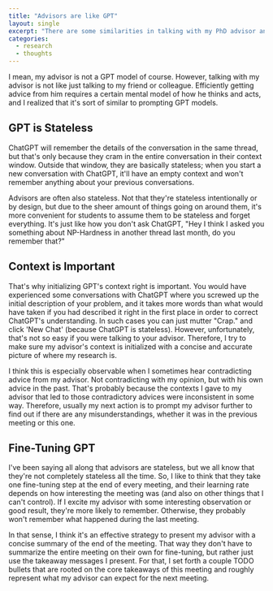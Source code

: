 ```yaml
---
title: "Advisors are like GPT"
layout: single
excerpt: "There are some similarities in talking with my PhD advisor and prompting ChatGPT."
categories:
  - research
  - thoughts
---
```


I mean, my advisor is not a GPT model of course.
However, talking with my advisor is not like just talking to my friend or colleague.
Efficiently getting advice from him requires a certain mental model of how he thinks and acts, and I realized that it's sort of similar to prompting GPT models.

## GPT is Stateless

ChatGPT will remember the details of the conversation in the same thread, but that's only because they cram in the entire conversation in their context window.
Outside that window, they are basically stateless; when you start a new conversation with ChatGPT, it'll have an empty context and won't remember anything about your previous conversations.

Advisors are often also stateless.
Not that they're stateless intentionally or by design, but due to the sheer amount of things going on around them, it's more convenient for students to assume them to be stateless and forget everything.
It's just like how you don't ask ChatGPT, "Hey I think I asked you something about NP-Hardness in another thread last month, do you remember that?"

## Context is Important

That's why initializing GPT's context right is important.
You would have experienced some conversations with ChatGPT where you screwed up the initial description of your problem, and it takes more words than what would have taken if you had described it right in the first place in order to correct ChatGPT's understanding.
In such cases you can just mutter "Crap." and click 'New Chat' (because ChatGPT is stateless).
However, unfortunately, that's not so easy if you were talking to your advisor.
Therefore, I try to make sure my advisor's context is initialized with a concise and accurate picture of where my research is.

I think this is especially observable when I sometimes hear contradicting advice from my advisor.
Not contradicting with my opinion, but with his own advice in the past.
That's probably because the contexts I gave to my advisor that led to those contradictory advices were inconsistent in some way.
Therefore, usually my next action is to prompt my advisor further to find out if there are any misunderstandings, whether it was in the previous meeting or this one.

## Fine-Tuning GPT

I've been saying all along that advisors are stateless, but we all know that they're not completely stateless all the time.
So, I like to think that they take one fine-tuning step at the end of every meeting, and their learning rate depends on how interesting the meeting was (and also on other things that I can't control).
If I excite my advisor with some interesting observation or good result, they're more likely to remember.
Otherwise, they probably won't remember what happened during the last meeting.

In that sense, I think it's an effective strategy to present my advisor with a concise summary of the end of the meeting.
That way they don't have to summarize the entire meeting on their own for fine-tuning, but rather just use the takeaway messages I present.
For that, I set forth a couple TODO bullets that are rooted on the core takeaways of this meeting and roughly represent what my advisor can expect for the next meeting.
